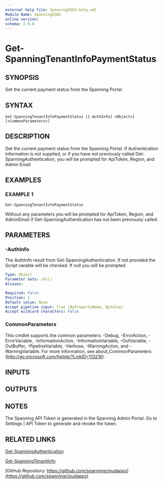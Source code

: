 ```yaml
---
external help file: SpanningO365-help.xml
Module Name: SpanningO365
online version:
schema: 2.0.0
---
```


# Get-SpanningTenantInfoPaymentStatus

## SYNOPSIS
Get the current payment status from the Spanning Portal

## SYNTAX

```
Get-SpanningTenantInfoPaymentStatus [[-AuthInfo] <Object>] [<CommonParameters>]
```

## DESCRIPTION
Get the current payment status from the Spanning Portal.
If Authentication information is not supplied, or if you have not previously called Get-SpanningAuthentication, you will be prompted for ApiToken, Region, and Admin Email

## EXAMPLES

### EXAMPLE 1
```
Get-SpanningTenantInfoPaymentStatus
```

Without any parameters you will be prompted for ApiToken, Region, and AdminEmail if Get-SpanningAuthentication has not been previously called.

## PARAMETERS

### -AuthInfo
The AuthInfo result from Get-SpanningAuthentication.
If not provided the Script varable will be checked.
If null you will be prompted.

```yaml
Type: Object
Parameter Sets: (All)
Aliases:

Required: False
Position: 1
Default value: None
Accept pipeline input: True (ByPropertyName, ByValue)
Accept wildcard characters: False
```

### CommonParameters
This cmdlet supports the common parameters: -Debug, -ErrorAction, -ErrorVariable, -InformationAction, -InformationVariable, -OutVariable, -OutBuffer, -PipelineVariable, -Verbose, -WarningAction, and -WarningVariable. For more information, see about_CommonParameters (http://go.microsoft.com/fwlink/?LinkID=113216).

## INPUTS

## OUTPUTS

## NOTES
The Spanning API Token is generated in the Spanning Admin Portal.
Go to Settings | API Token to generate and revoke the token.

## RELATED LINKS

[Get-SpanningAuthentication](Get-SpanningAuthentication.md)

[Get-SpanningTenantInfo](Get-SpanningTenantInfo.md)

[GitHub Repository: https://github.com/spanningcloudapps](https://github.com/spanningcloudapps)

